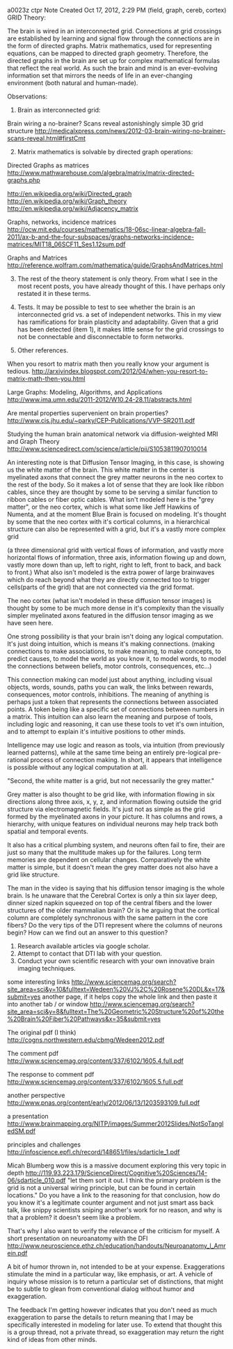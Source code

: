 a0023z ctpr
Note Created Oct 17, 2012, 2:29 PM
(field, graph, cereb, cortex)
GRID Theory:

The brain is wired in an interconnected grid. Connections at grid crossings are established by learning and signal flow through the connections are in the form of directed graphs. Matrix mathematics, used for representing equations, can be mapped to directed graph geometry. Therefore, the directed graphs in the brain are set up for complex mathematical formulas that reflect the real world. As such the brain and mind is an ever-evolving information set that mirrors the needs of life in an ever-changing environment (both natural and human-made).

Observations:
1. Brain as interconnected grid:

Brain wiring a no-brainer? Scans reveal astonishingly simple 3D grid structure
http://medicalxpress.com/news/2012-03-brain-wiring-no-brainer-scans-reveal.html#firstCmt

2. Matrix mathematics is solvable by directed graph operations:

Directed Graphs as matrices 
http://www.mathwarehouse.com/algebra/matrix/matrix-directed-graphs.php

http://en.wikipedia.org/wiki/Directed_graph
http://en.wikipedia.org/wiki/Graph_theory
http://en.wikipedia.org/wiki/Adjacency_matrix

Graphs, networks, incidence matrices
http://ocw.mit.edu/courses/mathematics/18-06sc-linear-algebra-fall-2011/ax-b-and-the-four-subspaces/graphs-networks-incidence-matrices/MIT18_06SCF11_Ses1.12sum.pdf

Graphs and Matrices
http://reference.wolfram.com/mathematica/guide/GraphsAndMatrices.html

3. The rest of the theory statement is only theory. From what I see in the most recent posts, you have already thought of this. I have perhaps only restated it in these terms.

4. Tests. It may be possible to test to see whether the brain is an interconnected grid vs. a set of independent networks. This in my view has ramifications for brain plasticity and adaptability. Given that a grid has been detected (item 1), it makes little sense for the grid crossings to not be connectable and disconnectable to form networks.

5. Other references.

When you resort to matrix math then you really know your argument is tedious. 
http://arxivindex.blogspot.com/2012/04/when-you-resort-to-matrix-math-then-you.html

Large Graphs: Modeling, Algorithms, and Applications
http://www.ima.umn.edu/2011-2012/W10.24-28.11/abstracts.html

Are mental properties supervenient on brain properties?
http://www.cis.jhu.edu/~parky/CEP-Publications/VVP-SR2011.pdf

Studying the human brain anatomical network via diffusion-weighted MRI and Graph Theory
http://www.sciencedirect.com/science/article/pii/S1053811907010014

An interesting note is that Diffusion Tensor Imaging, in this case, is showing us the white matter of the brain.
This white matter in the center is myelinated axons that connect the grey matter neurons in the neo cortex to the rest of the body.
So it makes a lot of sense that they are look like ribbon cables, since they are thought by some to be serving a similar function to ribbon cables or fiber optic cables.
What isn't modeled here is the "grey matter", or the neo cortex, which is what some like Jeff Hawkins of Numenta, and at the moment Blue Brain is focused on modeling.
It's thought by some that the neo cortex with it's cortical columns, in a hierarchical structure can also be represented with a grid, but it's a vastly more complex grid

(a three dimensional grid with vertical flows of information, and vastly more horizontal flows of information, three axis, information flowing up and down, vastly more down than up, left to right, right to left, front to back, and back to front.)
What also isn't modeled is the extra power of large brainwaves which do reach beyond what they are directly connected too to trigger cells(parts of the grid) that are not connected via the grid format.

The neo cortex (what isn't modeled in these diffusion tensor images) is thought by some to be much more dense in it's complexity than the visually simpler myelinated axons featured in the diffusion tensor imaging as we have seen here.

One strong possibility is that your brain isn't doing any logical computation. It's just doing intuition, which is means it's making connections. (making connections to make associations, to make meaning, to make concepts, to predict causes, to model the world as you know it, to model words, to model the connections between beliefs, motor controls, consequences, etc...)

This connection making can model just about anything, including visual objects, words, sounds, paths you can walk, the links between rewards, consequences, motor controls, inhibitions.
The meaning of anything is perhaps just a token that represents the connections between associated points. A token being like a specific set of connections between numbers in a matrix.
This intuition can also learn the meaning and purpose of tools, including logic and reasoning, it can use these tools to vet it's own intuition, and to attempt to explain it's intuitive positions to other minds.

Intelligence may use logic and reason as tools, via intuition (from previously learned patterns), while at the same time being an entirely pre-logical pre-rational process of connection making. In short, it appears that intelligence is possible without any logical computation at all.

"Second, the white matter is a grid, but not necessarily the grey matter."

Grey matter is also thought to be grid like, with information flowing in six directions along three axis, x, y, z, and information flowing outside the grid structure via electromagnetic fields. It's just not as simple as the grid formed by the myelinated axons in your picture. It has columns and rows, a hierarchy, with unique features on individual neurons may help track both spatial and temporal events.

It also has a critical plumbing system, and neurons often fail to fire, their are just so many that the multitude makes up for the failures.
Long term memories are dependent on cellular changes. Comparatively the white matter is simple, but it doesn't mean the grey matter does not also have a grid like structure.

The man in the video is saying that his diffusion tensor imaging is the whole brain. Is he unaware that the Cerebral Cortex is only a thin six layer deep, dinner sized napkin squeezed on top of the central fibers and the lower structures of the older mammalian brain? Or is he arguing that the cortical column are completely synchronous with the same pattern in the core fibers? Do the very tips of the DTI represent where the columns of neurons begin? How can we find out an answer to this question?

1. Research available articles via google scholar.
2. Attempt to contact that DTI lab with your question.
3. Conduct your own scientific research with your own innovative brain imaging techniques. 

some interesting links http://www.sciencemag.org/search?site_area=sci&y=10&fulltext=Wedeen%20VJ%2C%20Rosene%20DL&x=17&submit=yes
another page, if it helps copy the whole link and then paste it into another tab / or window http://www.sciencemag.org/search?site_area=sci&y=8&fulltext=The%20Geometric%20Structure%20of%20the%20Brain%20Fiber%20Pathways&x=35&submit=yes

The original pdf (I think) http://cogns.northwestern.edu/cbmg/Wedeen2012.pdf

The comment pdf
http://www.sciencemag.org/content/337/6102/1605.4.full.pdf

The response to comment pdf
http://www.sciencemag.org/content/337/6102/1605.5.full.pdf

another perspective
http://www.pnas.org/content/early/2012/06/13/1203593109.full.pdf

a presentation
http://www.brainmapping.org/NITP/images/Summer2012Slides/NotSoTangledSM.pdf

principles and challenges
http://infoscience.epfl.ch/record/148651/files/sdarticle_1.pdf

Micah Blumberg
wow this is a massive document exploring this very topic in depth http://119.93.223.179/ScienceDirect/Cognitive%20Sciences/14-06/sdarticle_010.pdf
"let them sort it out. I think the primary problem is the grid is not a universal wiring principle, but can be found in certain locations."
Do you have a link to the reasoning for that conclusion, how do you know it's a legitimate counter argument and not just smart ass back talk, like snippy scientists sniping another's work for no reason, and why is that a problem? it doesn't seem like a problem.
 
That's why I also want to verify the relevance of the criticism for myself.
A short presentation on neuroanatomy with the DFI http://www.neuroscience.ethz.ch/education/handouts/Neuroanatomy_l_Amrein.pdf

A bit of humor thrown in, not intended to be at your expense. 
Exaggerations stimulate the mind in a particular way, like emphasis, or art.
A vehicle of inquiry whose mission is to return a particular set of distinctions, that might be to subtle to glean from conventional dialog without humor and exaggeration.

The feedback I'm getting however indicates that you don't need as much exaggeration to parse the details to return meaning that I may be specifically interested in modeling for later use.
To extend that thought this is a group thread, not a private thread, so exaggeration may return the right kind of ideas from other minds.
